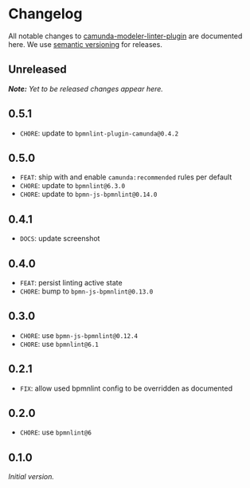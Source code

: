 # Changelog

All notable changes to [camunda-modeler-linter-plugin](https://github.com/bpmn-io/camunda-modeler-linter-plugin) are documented here. We use [semantic versioning](http://semver.org/) for releases.

## Unreleased

___Note:__ Yet to be released changes appear here._

## 0.5.1

* `CHORE`: update to `bpmnlint-plugin-camunda@0.4.2`

## 0.5.0

* `FEAT`: ship with and enable `camunda:recommended` rules per default
* `CHORE`: update to `bpmnlint@6.3.0`
* `CHORE`: update to `bpmn-js-bpmnlint@0.14.0`

## 0.4.1

* `DOCS`: update screenshot

## 0.4.0

* `FEAT`: persist linting active state
* `CHORE`: bump to `bpmn-js-bpmnlint@0.13.0`

## 0.3.0

* `CHORE`: use `bpmn-js-bpmnlint@0.12.4`
* `CHORE`: use `bpmnlint@6.1`

## 0.2.1

* `FIX`: allow used bpmnlint config to be overridden as documented

## 0.2.0

* `CHORE`: use `bpmnlint@6`

## 0.1.0

_Initial version._
